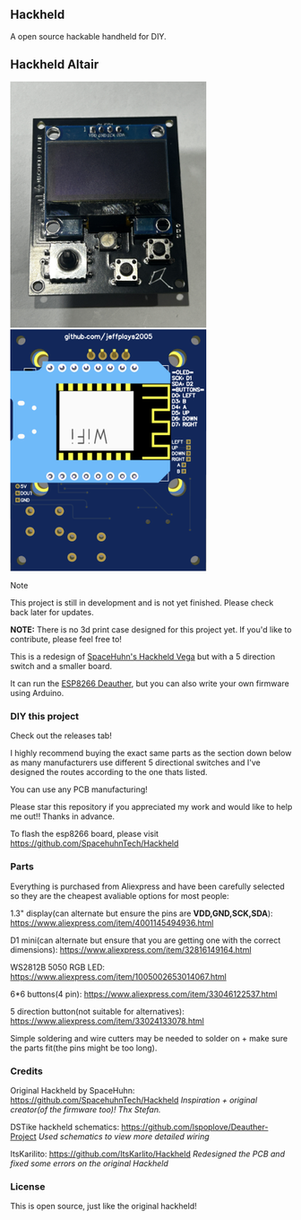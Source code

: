 ## Hackheld

A open source hackable handheld for DIY.

## Hackheld Altair

<img width="350" src="Hackheld_Altair_Images/Actual_front.png"/> <img width="350" src="Hackheld_Altair_Images/Back.png"/>

> [!NOTE]
> This project is still in development and is not yet finished. Please check back later for updates.

**NOTE:** There is no 3d print case designed for this project yet. If you'd like to contribute, please feel free to!

This is a redesign of [SpaceHuhn's Hackheld Vega](https://github.com/SpacehuhnTech/Hackheld) but with a 5 direction switch and a smaller board.

It can run the [ESP8266 Deauther](https://github.com/spacehuhntech/esp8266_deauther), but you can also write your own firmware using Arduino.

### DIY this project

Check out the releases tab!

I highly recommend buying the exact same parts as the section down below as many manufacturers use different 5 directional switches and I've designed the routes according to the one thats listed.

You can use any PCB manufacturing!

Please star this repository if you appreciated my work and would like to help me out!! Thanks in advance.

To flash the esp8266 board, please visit https://github.com/SpacehuhnTech/Hackheld

### Parts

Everything is purchased from Aliexpress and have been carefully selected so they are the cheapest avaliable options for most people:

1.3" display(can alternate but ensure the pins are **VDD,GND,SCK,SDA**): https://www.aliexpress.com/item/4001145494936.html

D1 mini(can alternate but ensure that you are getting one with the correct dimensions): https://www.aliexpress.com/item/32816149164.html

WS2812B 5050 RGB LED: https://www.aliexpress.com/item/1005002653014067.html

6*6 buttons(4 pin): https://www.aliexpress.com/item/33046122537.html

5 direction button(not suitable for alternatives): https://www.aliexpress.com/item/33024133078.html

Simple soldering and wire cutters may be needed to solder on + make sure the parts fit(the pins might be too long).

### Credits
Original Hackheld by SpaceHuhn: https://github.com/SpacehuhnTech/Hackheld *Inspiration + original creator(of the firmware too)! Thx Stefan.*

DSTike hackheld schematics: https://github.com/lspoplove/Deauther-Project *Used schematics to view more detailed wiring*

ItsKarilito: https://github.com/ItsKarlito/Hackheld *Redesigned the PCB and fixed some errors on the original Hackheld*

### License

This is open source, just like the original hackheld!
